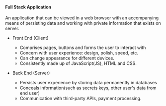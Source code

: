 #### Full Stack Application
An application that can be viewed in a web browser with an accompanying means of persisting data and working 
with private information that exists on server.

- Front End (Client)
  - Comprises pages, buttons and forms the user to interact with
  - Concern with user experience: design, polish, speed, etc.
  - Can change appearance for different devices.
  - Consistently made up of JavaScript(JS), HTML and CSS.

- Back End (Server)
  - Persists user experience by storing data permanently in databases
  - Conceals information(such as secrets keys, other user's data from end user)
  - Communication with third-party APIs, payment processing.
  
